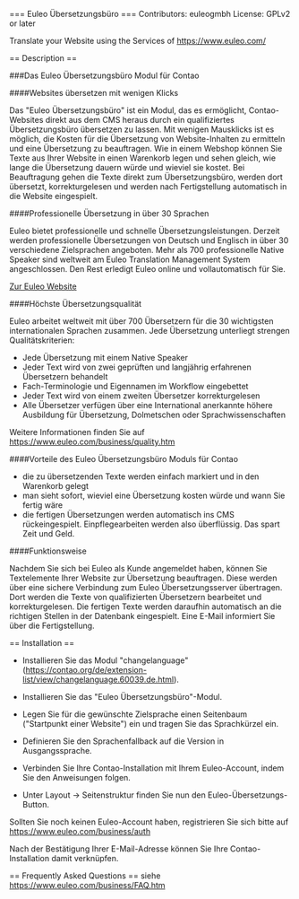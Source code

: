 === Euleo Übersetzungsbüro ===
Contributors: euleogmbh
License: GPLv2 or later

Translate your Website using the Services of https://www.euleo.com/

== Description ==

###Das Euleo Übersetzungsbüro Modul für Contao

####Websites übersetzen mit wenigen Klicks

Das "Euleo Übersetzungsbüro" ist ein Modul, das es ermöglicht,
Contao-Websites direkt aus dem CMS heraus durch ein qualifiziertes
Übersetzungsbüro übersetzen zu lassen.
Mit wenigen Mausklicks ist es möglich, die Kosten für die Übersetzung
von Website-Inhalten zu ermitteln und eine Übersetzung zu beauftragen.
Wie in einem Webshop können Sie Texte aus Ihrer Website in einen Warenkorb
legen und sehen gleich, wie lange die Übersetzung dauern würde und wieviel
sie kostet. Bei Beauftragung gehen die Texte direkt zum Übersetzungsbüro,
werden dort übersetzt, korrekturgelesen und werden nach
Fertigstellung automatisch in die Website eingespielt.

####Professionelle Übersetzung in über 30 Sprachen

Euleo bietet professionelle und schnelle Übersetzungsleistungen.
Derzeit werden professionelle Übersetzungen von Deutsch und Englisch in über 30
verschiedene Zielsprachen angeboten.
Mehr als 700 professionelle Native Speaker sind weltweit am
Euleo Translation Management System angeschlossen.
Den Rest erledigt Euleo online und vollautomatisch für Sie.

[Zur Euleo Website](https://www.euleo.com/)

####Höchste Übersetzungsqualität

Euleo arbeitet weltweit mit über 700 Übersetzern für die 30
wichtigsten internationalen Sprachen zusammen.
Jede Übersetzung unterliegt strengen Qualitätskriterien:

- Jede Übersetzung mit einem Native Speaker
- Jeder Text wird von zwei geprüften und langjährig erfahrenen Übersetzern behandelt
- Fach-Terminologie und Eigennamen im Workflow eingebettet
- Jeder Text wird von einem zweiten Übersetzer korrekturgelesen
- Alle Übersetzer verfügen über eine International anerkannte höhere Ausbildung
  für Übersetzung, Dolmetschen oder Sprachwissenschaften

Weitere Informationen finden Sie auf https://www.euleo.com/business/quality.htm

####Vorteile des Euleo Übersetzungsbüro Moduls für Contao

- die zu übersetzenden Texte werden einfach markiert und in den Warenkorb gelegt
- man sieht sofort, wieviel eine Übersetzung kosten würde und wann Sie fertig wäre
- die fertigen Übersetzungen werden automatisch ins CMS rückeingespielt.
  Einpflegearbeiten werden also überflüssig. Das spart Zeit und Geld.


####Funktionsweise

Nachdem Sie sich bei Euleo als Kunde angemeldet haben,
können Sie Textelemente Ihrer Website zur Übersetzung beauftragen.
Diese werden über eine sichere Verbindung zum Euleo Übersetzungsserver
übertragen. Dort werden die Texte von qualifizierten Übersetzern
bearbeitet und korrekturgelesen. Die fertigen Texte werden daraufhin
automatisch an die richtigen Stellen in der Datenbank eingespielt.
Eine E-Mail informiert Sie über die Fertigstellung.


== Installation ==

- Installieren Sie das Modul "changelanguage"
  (https://contao.org/de/extension-list/view/changelanguage.60039.de.html).
  
- Installieren Sie das "Euleo Übersetzungsbüro"-Modul.

- Legen Sie für die gewünschte Zielsprache einen Seitenbaum 
  ("Startpunkt einer Website") ein und tragen Sie das Sprachkürzel ein.
  
- Definieren Sie den Sprachenfallback auf die Version in Ausgangssprache.

- Verbinden Sie Ihre Contao-Installation mit Ihrem Euleo-Account,
  indem Sie den Anweisungen folgen.
  
- Unter Layout -> Seitenstruktur finden Sie nun den Euleo-Übersetzungs-Button.

Sollten Sie noch keinen Euleo-Account haben, registrieren Sie sich bitte auf https://www.euleo.com/business/auth

Nach der Bestätigung Ihrer E-Mail-Adresse können Sie Ihre Contao-Installation damit verknüpfen. 

== Frequently Asked Questions ==
siehe https://www.euleo.com/business/FAQ.htm
